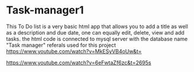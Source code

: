 # Task-manager1
This To Do list is a very basic html app that allows you to add a title as well as a description and due date, one can equally edit, delete, view and add tasks. the html code is connected to mysql server with the database name "Task manager"
referals used for this project
https://www.youtube.com/watch?v=MkESyVB4oUw&t=



https://www.youtube.com/watch?v=6eFwtaZf6zc&t=2695s
